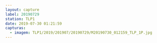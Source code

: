 ```yaml
---
layout: capture
label: 20190729
station: TLP1
date: 2019-07-30 01:21:59
capturas:
  - imagem: TLP1/2019/201907/20190729/M20190730_012159_TLP_1P.jpg
---
```

